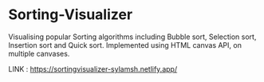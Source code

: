 # Sorting-Visualizer

Visualising popular Sorting algorithms including Bubble sort, Selection sort, Insertion sort and Quick sort. Implemented using HTML canvas API, on multiple canvases. 

LINK : https://sortingvisualizer-sylamsh.netlify.app/
